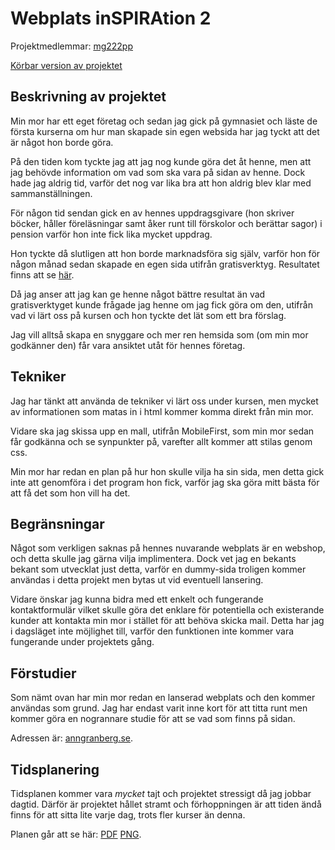 
# Webplats inSPIRAtion 2
Projektmedlemmar:
[mg222pp](https://github.com/darkler)

[Körbar version av projektet](http://darkler.github.io/ProjektHT13)

## Beskrivning av projektet
Min mor har ett eget företag och sedan jag gick på gymnasiet och läste de första kurserna om hur man skapade sin egen websida har jag tyckt att det är något hon borde göra.

På den tiden kom tyckte jag att jag nog kunde göra det åt henne, men att jag behövde information om vad som ska vara på sidan av henne. Dock hade jag aldrig tid, varför det nog var lika bra att hon aldrig blev klar med sammanställningen.

För någon tid sendan gick en av hennes uppdragsgivare (hon skriver böcker, håller föreläsningar samt åker runt till förskolor och berättar sagor) i pension varför hon inte fick lika mycket uppdrag.

Hon tyckte då slutligen att hon borde marknadsföra sig själv, varför hon för någon månad sedan skapade en egen sida utifrån gratisverktyg. Resultatet finns att se [här](www.anngranberg.se).

Då jag anser att jag kan ge henne något bättre resultat än vad gratisverktyget kunde frågade jag henne om jag fick göra om den, utifrån vad vi lärt oss på kursen och hon tyckte det lät som ett bra förslag.

Jag vill alltså skapa en snyggare och mer ren hemsida som (om min mor godkänner den) får vara ansiktet utåt för hennes företag.

## Tekniker
Jag har tänkt att använda de tekniker vi lärt oss under kursen, men mycket av informationen som matas in i html kommer komma direkt från min mor.

Vidare ska jag skissa upp en mall, utifrån MobileFirst, som min mor sedan får godkänna och se synpunkter på, varefter allt kommer att stilas genom css.

Min mor har redan en plan på hur hon skulle vilja ha sin sida, men detta gick inte att genomföra i det program hon fick, varför jag ska göra mitt bästa för att få det som hon vill ha det.

## Begränsningar
Något som verkligen saknas på hennes nuvarande webplats är en webshop, och detta skulle jag gärna vilja implimentera. Dock vet jag en bekants bekant som utvecklat just detta, varför en dummy-sida troligen kommer användas i detta projekt men bytas ut vid eventuell lansering.

Vidare önskar jag kunna bidra med ett enkelt och fungerande kontaktformulär vilket skulle göra det enklare för potentiella och existerande kunder att kontakta min mor i stället för att behöva skicka mail. Detta har jag i dagsläget inte möjlighet till, varför den funktionen inte kommer vara fungerande under projektets gång.

## Förstudier
Som nämt ovan har min mor redan en lanserad webplats och den kommer användas som grund. Jag har endast varit inne kort för att titta runt men kommer göra en nogrannare studie för att se vad som finns på sidan.

Adressen är: [anngranberg.se](www.anngranberg.se).

## Tidsplanering
Tidsplanen kommer vara *mycket* tajt och projektet stressigt då jag jobbar dagtid. Därför är projektet hållet stramt och förhoppningen är att tiden ändå finns för att sitta lite varje dag, trots fler kurser än denna.

Planen går att se här: [PDF](https://c9.io/darkler/projektht13/workspace/doc/timeline.pdf) [PNG](https://c9.io/darkler/projektht13/workspace/doc/timeline.png).


